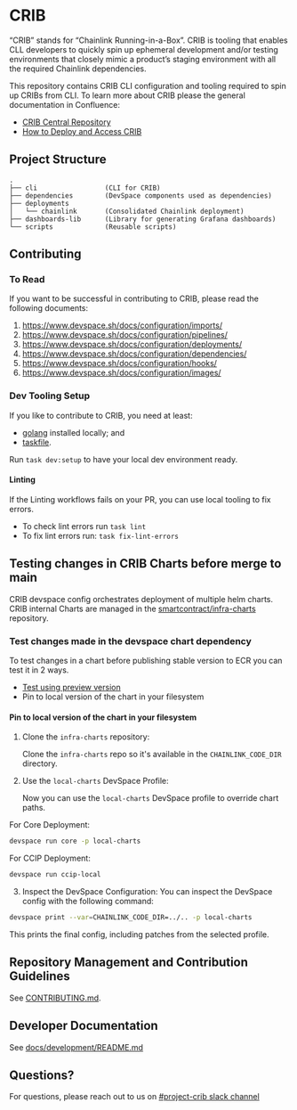 # CRIB
“CRIB” stands for “Chainlink Running-in-a-Box”. CRIB is tooling that enables CLL developers to quickly spin up ephemeral development and/or testing environments that closely mimic a product’s staging environment with all the required Chainlink dependencies.

This repository contains CRIB CLI configuration and tooling required to spin up CRIBs from CLI.
To learn more about CRIB please the general documentation in Confluence:
- [CRIB Central Repository](https://smartcontract-it.atlassian.net/wiki/spaces/CRIB/pages/597099084/CRIB+Central+Repository)
- [How to Deploy and Access CRIB](https://smartcontract-it.atlassian.net/wiki/spaces/CRIB/pages/678461474/How+to+Deploy+Access+CRIB)


## Project Structure
```
.
├── cli                 (CLI for CRIB)
├── dependencies        (DevSpace components used as dependencies)
├── deployments
│   └── chainlink       (Consolidated Chainlink deployment)
├── dashboards-lib      (Library for generating Grafana dashboards)
└── scripts             (Reusable scripts)
```

## Contributing

### To Read
If you want to be successful in contributing to CRIB, please read the following documents:
1. https://www.devspace.sh/docs/configuration/imports/
2. https://www.devspace.sh/docs/configuration/pipelines/
3. https://www.devspace.sh/docs/configuration/deployments/
4. https://www.devspace.sh/docs/configuration/dependencies/
5. https://www.devspace.sh/docs/configuration/hooks/
6. https://www.devspace.sh/docs/configuration/images/

### Dev Tooling Setup
If you like to contribute to CRIB, you need at least:

- [golang](https://go.dev/doc/install) installed locally; and
- [taskfile](https://taskfile.dev/installation/).

Run `task dev:setup` to have your local dev environment ready.

#### Linting
If the Linting workflows fails on your PR, you can use local tooling to fix errors. 
* To check lint errors run `task lint`
* To fix lint errors run: `task fix-lint-errors` 

## Testing changes in CRIB Charts before merge to main
CRIB devspace config orchestrates deployment of multiple helm charts. CRIB internal Charts are managed in the [smartcontract/infra-charts](https://github.com/smartcontractkit/infra-charts) repository.

### Test changes made in the devspace chart dependency
To test changes in a chart before publishing stable version to ECR you can test it in 2 ways.

* [Test using preview version](https://github.com/smartcontractkit/infra-charts?tab=readme-ov-file#testing-a-chart-before-merging-it-to-main)
* Pin to local version of the chart in your filesystem

#### Pin to local version of the chart in your filesystem
1. Clone the `infra-charts` repository:
   
    Clone the `infra-charts` repo so it's available in the `CHAINLINK_CODE_DIR` directory.
2. Use the `local-charts` DevSpace Profile:
   
    Now you can use the `local-charts` DevSpace profile to override chart paths.

 For Core Deployment:
```bash
devspace run core -p local-charts
```
For CCIP Deployment:
```bash
devspace run ccip-local
```

3. Inspect the DevSpace Configuration:
   You can inspect the DevSpace config with the following command:
```bash
devspace print --var=CHAINLINK_CODE_DIR=../.. -p local-charts
```
This prints the final config, including patches from the selected profile.

## Repository Management and Contribution Guidelines

See [CONTRIBUTING.md](docs/CONTRIBUTING.md).

## Developer Documentation

See [docs/development/README.md](docs/development/README.md)

## Questions?
For questions, please reach out to us on [#project-crib slack channel](https://chainlink.enterprise.slack.com/archives/C0637K4BBC2) 
